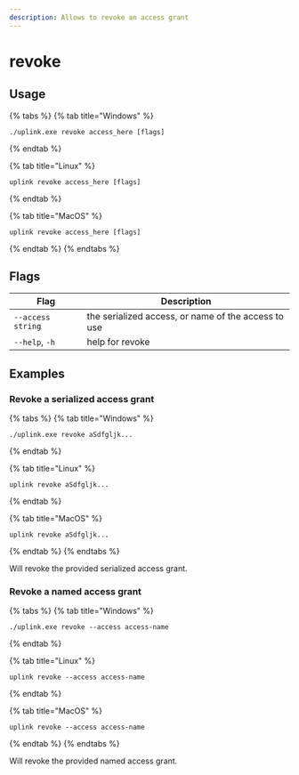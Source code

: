 ```yaml
---
description: Allows to revoke an access grant
---
```


# revoke

## Usage

{% tabs %}
{% tab title="Windows" %}
```
./uplink.exe revoke access_here [flags]
```
{% endtab %}

{% tab title="Linux" %}
```
uplink revoke access_here [flags]
```
{% endtab %}

{% tab title="MacOS" %}
```
uplink revoke access_here [flags]
```
{% endtab %}
{% endtabs %}

## Flags

| Flag              | Description                                         |
| ----------------- | --------------------------------------------------- |
| `--access string` | the serialized access, or name of the access to use |
| `--help`, `-h`    | help for revoke                                     |

## Examples

### Revoke a serialized access grant

{% tabs %}
{% tab title="Windows" %}
```
./uplink.exe revoke aSdfgljk...
```
{% endtab %}

{% tab title="Linux" %}
```
uplink revoke aSdfgljk...
```
{% endtab %}

{% tab title="MacOS" %}
```
uplink revoke aSdfgljk...
```
{% endtab %}
{% endtabs %}

Will revoke the provided serialized access grant.

### Revoke a named access grant

{% tabs %}
{% tab title="Windows" %}
```
./uplink.exe revoke --access access-name
```
{% endtab %}

{% tab title="Linux" %}
```
uplink revoke --access access-name
```
{% endtab %}

{% tab title="MacOS" %}
```
uplink revoke --access access-name
```
{% endtab %}
{% endtabs %}

Will revoke the provided named access grant.

